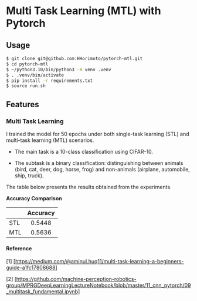 # Multi Task Learning (MTL) with Pytorch

## Usage

```bash
$ git clone git@github.com:HHorimoto/pytorch-mtl.git
$ cd pytorch-mtl
$ ~/python3.10/bin/python3 -m venv .venv
$ . .venv/bin/activate
$ pip install -r requirements.txt
$ source run.sh
```

## Features

### Multi Task Learning  
I trained the model for 50 epochs under both single-task learning (STL) and multi-task learning (MTL) scenarios.

* The main task is a 10-class classification using CIFAR-10.

* The subtask is a binary classification: distinguishing between animals (bird, cat, deer, dog, horse, frog) and non-animals (airplane, automobile, ship, truck).

The table below presents the results obtained from the experiments.

**Accuracy Comparison**

|     | Accuracy |
| --- | :------: |
| STL |  0.5448  |
| MTL |  0.5636  |


#### Reference
[1] [https://medium.com/@aminul.huq11/multi-task-learning-a-beginners-guide-a1fc17808688]

[2] [https://github.com/machine-perception-robotics-group/MPRGDeepLearningLectureNotebook/blob/master/11_cnn_pytorch/09_multitask_fundamental.ipynb]